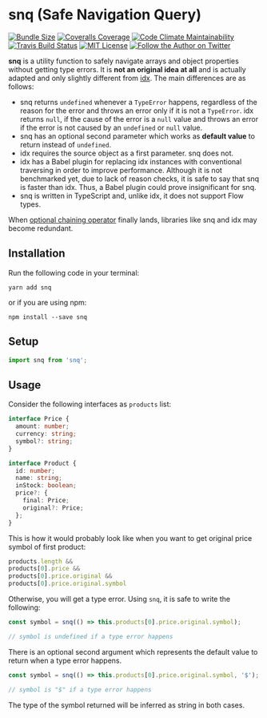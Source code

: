 # snq (Safe Navigation Query)

[![Bundle Size](https://img.shields.io/bundlephobia/minzip/snq.svg)](https://bundlephobia.com/result?p=snq)
[![Coveralls Coverage](https://img.shields.io/coveralls/armanozak/snq.svg)](https://coveralls.io/github/armanozak/snq)
[![Code Climate Maintainability](https://img.shields.io/codeclimate/maintainability/armanozak/snq.svg)](https://codeclimate.com/github/armanozak/snq/maintainability)
[![Travis Build Status](https://img.shields.io/travis/armanozak/snq.svg)](https://travis-ci.org/armanozak/snq)
[![MIT License](https://img.shields.io/github/license/armanozak/snq.svg)](./LICENSE)
[![Follow the Author on Twitter](https://img.shields.io/twitter/follow/armanozak.svg?label=Follow)](https://twitter.com/armanozak)

**snq** is a utility function to safely navigate arrays and object properties without getting type errors. It is **not an original idea at all** and is actually adapted and only slightly different from [idx](https://github.com/facebookincubator/idx). The main differences are as follows:

- snq returns `undefined` whenever a `TypeError` happens, regardless of the reason for the error and throws an error only if it is not a `TypeError`. idx returns `null`, if the cause of the error is a `null` value and throws an error if the error is not caused by an `undefined` or `null` value.
- snq has an optional second parameter which works as **default value** to return instead of `undefined`.
- idx requires the source object as a first parameter. snq does not.
- idx has a Babel plugin for replacing idx instances with conventional traversing in order to improve performance. Although it is not benchmarked yet, due to lack of reason checks, it is safe to say that snq is faster than idx. Thus, a Babel plugin could prove insignificant for snq.
- snq is written in TypeScript and, unlike idx, it does not support Flow types.

When [optional chaining operator](https://github.com/tc39/proposal-optional-chaining) finally lands, libraries like snq and idx may become redundant.

## Installation

Run the following code in your terminal:

```shell
yarn add snq
```

or if you are using npm:

```shell
npm install --save snq
```

## Setup
```typescript
import snq from 'snq';
```

## Usage

Consider the following interfaces as `products` list:

```typescript
interface Price {
  amount: number;
  currency: string;
  symbol?: string;
}

interface Product {
  id: number;
  name: string;
  inStock: boolean; 
  price?: {
    final: Price;
    original?: Price;
  };
}
```

This is how it would probably look like when you want to get original price symbol of first product:

```typescript
products.length &&
products[0].price &&
products[0].price.original &&
products[0].price.original.symbol
```

Otherwise, you will get a type error. Using `snq`, it is safe to write the following:

```typescript
const symbol = snq(() => this.products[0].price.original.symbol);

// symbol is undefined if a type error happens
```

There is an optional second argument which represents the default value to return when a type error happens.

```typescript
const symbol = snq(() => this.products[0].price.original.symbol, '$');

// symbol is "$" if a type error happens
```

The type of the symbol returned will be inferred as string in both cases.
